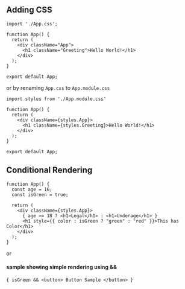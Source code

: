 ## Adding CSS
```
import './App.css';

function App() {
  return (
    <div className="App">
      <h1 className="Greeting">Hello World!</h1>
    </div>
  );
}

export default App;

```
or 
by renaming ``` App.css ``` to ``` App.module.css ```

```
import styles from './App.module.css'

function App() {
  return (
    <div className={styles.App}>
      <h1 className={styles.Greeting}>Hello World!</h1>
    </div>
  );
}

export default App;
```

## Conditional Rendering
```
function App() {
  const age = 16;
  const isGreen = true;

  return (
    <div className={styles.App}>
      { age >= 18 ? <h1>Legal</h1> : <h1>Underage</h1> }
      <h1 style={{ color : isGreen ? "green" : "red" }}>This has Color</h1>
    </div>
  );
}
```
or

#### sample showing simple rendering using &&
```
{ isGreen && <button> Button Sample </button> }
```
